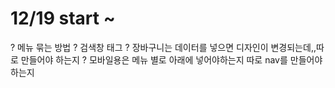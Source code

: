 # 12/19 start ~
? 메뉴 묶는 방법
? 검색창 태그
? 장바구니는 데이터를 넣으면 디자인이 변경되는데,,따로 만들어야 하는지
? 모바일용은 메뉴 별로 아래에 넣어야하는지 따로 nav를 만들어야 하는지